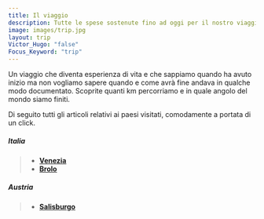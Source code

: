 ```yaml
---
title: Il viaggio
description: Tutte le spese sostenute fino ad oggi per il nostro viaggio
image: images/trip.jpg
layout: trip
Victor_Hugo: "false"
Focus_Keyword: "trip"
---
```


Un viaggio che diventa esperienza di vita e che sappiamo quando ha avuto inizio ma non vogliamo sapere quando e come avrà fine andava in qualche modo documentato. Scoprite quanti km percorriamo e in quale angolo del mondo siamo finiti. 
<!-- section break -->
Di seguito tutti gli articoli relativi ai paesi visitati, comodamente a portata di un click.
##### Italia
>- **[Venezia](https://vandipety.it/blog/venezia-cane-gatto/)** 
>- **[Brolo](https://vandipety.it/blog/un-gatto-a-spasso-nel-paese-dei-gatti//)** 

##### Austria
>- **[Salisburgo](https://vandipety.it/blog/salisburgo-un-tour-culinario-tra-palle-di-mozart-e-birrificio-stiegl/)** 